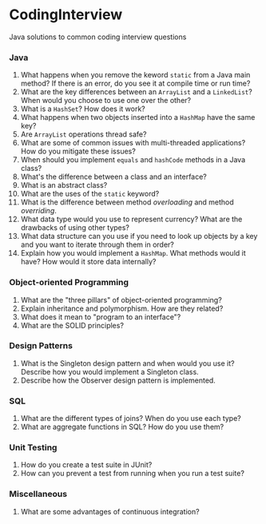 CodingInterview
===============

Java solutions to common coding interview questions

### Java

1. What happens when you remove the keword `static` from a Java main method? If there is an error, do you see it at compile time or run time?
2. What are the key differences between an `ArrayList` and a `LinkedList`? When would you choose to use one over the other?
3. What is a `HashSet`? How does it work?
4. What happens when two objects inserted into a `HashMap` have the same key?
5. Are `ArrayList` operations thread safe?
6. What are some of common issues with multi-threaded applications? How do you mitigate these issues?
7. When should you implement `equals` and `hashCode` methods in a Java class?
8. What's the difference between a class and an interface?
9. What is an abstract class?
10. What are the uses of the `static` keyword?
11. What is the difference between method *overloading* and method *overriding*.
12. What data type would you use to represent currency? What are the drawbacks of using other types?
13. What data structure can you use if you need to look up objects by a key and you want to iterate through them in order?
14. Explain how you would implement a `HashMap`. What methods would it have? How would it store data internally?

### Object-oriented Programming

1. What are the "three pillars" of object-oriented programming?
2. Explain inheritance and polymorphism. How are they related?
3. What does it mean to "program to an interface"?
4. What are the SOLID principles?

### Design Patterns

1. What is the Singleton design pattern and when would you use it? Describe how you would implement a Singleton class.
2. Describe how the Observer design pattern is implemented.

### SQL

1. What are the different types of joins? When do you use each type?
2. What are aggregate functions in SQL? How do you use them?

### Unit Testing

1. How do you create a test suite in JUnit?
2. How can you prevent a test from running when you run a test suite?

### Miscellaneous

1. What are some advantages of continuous integration?
